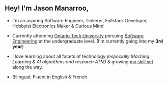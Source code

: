## Hey! I'm Jason Manarroo, 
* I'm an aspiring Software Engineer, Tinkerer, Fullstack Developer, Hobbyist Electronics Maker & Curious Mind
- Currently attending [Ontario Tech University](https://ontariotechu.ca/) persuing [Software Engineering](https://ontariotechu.ca/programs/undergraduate/engineering/software-engineering/index.php) at the undergraduate level. (I'm currently going into my **3rd year**)
* I love learning about all facets of technology *(especially Maching Learning & AI algorithms and research ATM)* & growing [my skill set](https://github.com/jasonmzx/jasonmzx/blob/main/skills.md) along the way. 
- Bilingual; Fluent in English & French  

